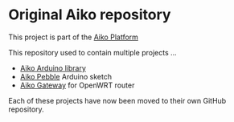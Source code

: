Original Aiko repository
========================

This project is part of the
[Aiko Platform](https://sites.google.com/site/aikoplatform)

This repository used to contain multiple projects ...

- [Aiko Arduino library](https://github.com/geekscape/aiko_arduino)
- [Aiko Pebble](https://github.com/geekscape/aiko_pebble) Arduino sketch
- [Aiko Gateway](https://github.com/geekscape/aiko_gateway) for OpenWRT router

Each of these projects have now been moved to their own GitHub repository.
